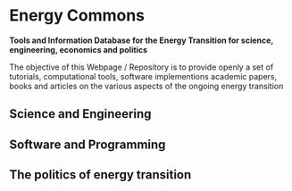 # Energy Commons
**Tools and Information Database for the Energy Transition for science, engineering, economics and politics**

The objective of this Webpage / Repository is to provide openly a set of tutorials, computational tools, software implementions academic papers, books and articles on the various aspects of the ongoing energy transition

## Science and Engineering

## Software and Programming

## The politics of energy transition 
